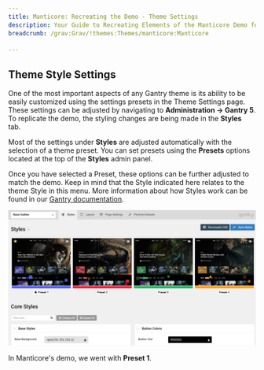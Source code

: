 ```yaml
---
title: Manticore: Recreating the Demo - Theme Settings
description: Your Guide to Recreating Elements of the Manticore Demo for Grav
breadcrumb: /grav:Grav/!themes:Themes/manticore:Manticore

---
```


Theme Style Settings
-----

One of the most important aspects of any Gantry theme is its ability to be easily customized using the settings presets in the Theme Settings page. These settings can be adjusted by navigating to **Administration -> Gantry 5**. To replicate the demo, the styling changes are being made in the **Styles** tab.

Most of the settings under **Styles** are adjusted automatically with the selection of a theme preset. You can set presets using the **Presets** options located at the top of the **Styles** admin panel.

Once you have selected a Preset, these options can be further adjusted to match the demo. Keep in mind that the Style indicated here relates to the theme Style in this menu. More information about how Styles work can be found in our [Gantry documentation](http://docs.gantry.org/gantry5/configure/styles).

![Style Settings](assets/style_1.png)

In Manticore's demo, we went with **Preset 1**. 
